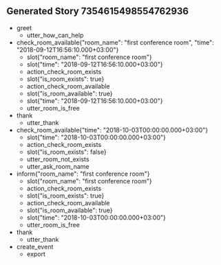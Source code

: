 
## Generated Story 7354615498554762936
* greet
    - utter_how_can_help
* check_room_available{"room_name": "first conference room", "time": "2018-09-12T16:56:10.000+03:00"}
    - slot{"room_name": "first conference room"}
    - slot{"time": "2018-09-12T16:56:10.000+03:00"}
    - action_check_room_exists
    - slot{"is_room_exists": true}
    - action_check_room_available
    - slot{"is_room_available": true}
    - slot{"time": "2018-09-12T16:56:10.000+03:00"}
    - utter_room_is_free
* thank
    - utter_thank
* check_room_available{"time": "2018-10-03T00:00:00.000+03:00"}
    - slot{"time": "2018-10-03T00:00:00.000+03:00"}
    - action_check_room_exists
    - slot{"is_room_exists": false}
    - utter_room_not_exists
    - utter_ask_room_name
* inform{"room_name": "first conference room"}
    - slot{"room_name": "first conference room"}
    - action_check_room_exists
    - slot{"is_room_exists": true}
    - action_check_room_available
    - slot{"is_room_available": true}
    - slot{"time": "2018-10-03T00:00:00.000+03:00"}
    - utter_room_is_free
* thank
    - utter_thank
* create_event
    - export

